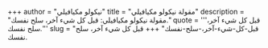 +++
author = "نيكولو مكيافيلي"
title = "مقولة نيكولو مكيافيلي"
description = "مقولة نيكولو مكيافيلي: قبل كل شيء آخر، سلح نفسك."
quote = '''قبل كل شيء آخر، سلح نفسك.'''
slug = "قبل-كل-شيء-آخر،-سلح-نفسك"
+++
قبل كل شيء آخر، سلح نفسك.
